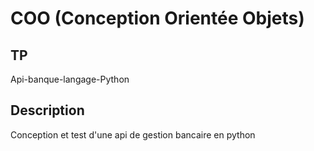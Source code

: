 # COO (Conception Orientée Objets)
## TP
Api-banque-langage-Python
## Description
Conception et test d'une api de gestion bancaire en python

